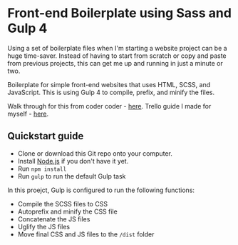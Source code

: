 # Front-end Boilerplate using Sass and Gulp 4

Using a set of boilerplate files when I'm starting a website project can be a huge time-saver. Instead of having to start from scratch or copy and paste from previous projects, this can get me up and running in just a minute or two.

Boilerplate for simple front-end websites that uses HTML, SCSS, and JavaScript. This is using Gulp 4 to compile, prefix, and minify the files.

Walk through for this from coder coder - [here](https://coder-coder.com/gulp-4-walk-through).
Trello guide I made for myself - [here](https://trello.com/b/ipYXBFNK/gulp-4-crash-course-webapp-step-1-coder-coder-youtube-series).

## Quickstart guide

* Clone or download this Git repo onto your computer.
* Install [Node.js](https://nodejs.org/en/) if you don't have it yet.
* Run `npm install`
* Run `gulp` to run the default Gulp task

In this proejct, Gulp is configured to run the following functions:

* Compile the SCSS files to CSS
* Autoprefix and minify the CSS file
* Concatenate the JS files
* Uglify the JS files
* Move final CSS and JS files to the `/dist` folder
